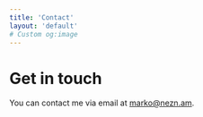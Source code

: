 ```yaml
---
title: 'Contact'
layout: 'default'
# Custom og:image
---
```


# Get in touch

You can contact me via email at [marko@nezn.am](mailto:marko@nezn.am).

```
